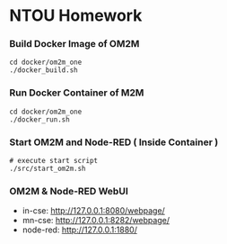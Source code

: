 # NTOU Homework

### Build Docker Image of OM2M
```
cd docker/om2m_one
./docker_build.sh
```

### Run Docker Container of M2M
```
cd docker/om2m_one
./docker_run.sh
```

### Start OM2M and Node-RED ( Inside Container )
```
# execute start script
./src/start_om2m.sh
```

### OM2M & Node-RED WebUI

- in-cse: http://127.0.0.1:8080/webpage/
- mn-cse: http://127.0.0.1:8282/webpage/
- node-red: http://127.0.0.1:1880/

